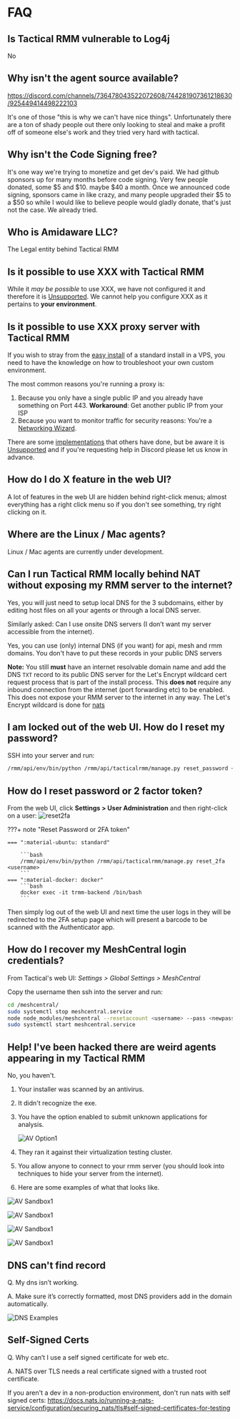 # FAQ

## Is Tactical RMM vulnerable to Log4j

No

## Why isn't the agent source available?

<https://discord.com/channels/736478043522072608/744281907361218630/925449414498222103>

It's one of those "this is why we can't have nice things". Unfortunately there are a ton of shady people out there only looking to steal and make a profit off of someone else's work and they tried very hard with tactical.

## Why isn't the Code Signing free?

It's one way we're trying to monetize and get dev's paid. We had github sponsors up for many months before code signing. Very few people donated, some $5 and $10. maybe $40 a month. Once we announced code signing, sponsors came in like crazy, and many people upgraded their $5 to a $50 so while I would like to believe people would gladly donate, that's just not the case. We already tried.

## Who is Amidaware LLC?

The Legal entity behind Tactical RMM

## Is it possible to use XXX with Tactical RMM

While it _may be possible_ to use XXX, we have not configured it and therefore it is [Unsupported](../unsupported_guidelines). We cannot help you configure XXX as it pertains to **your environment**.

## Is it possible to use XXX proxy server with Tactical RMM

If you wish to stray from the [easy install](../install_server/#option-1-easy-install) of a standard install in a VPS, you need to have the knowledge on how to troubleshoot your own custom environment.

The most common reasons you're running a proxy is:

1. Because you only have a single public IP and you already have something on Port 443. **Workaround**: Get another public IP from your ISP
2. Because you want to monitor traffic for security reasons: You're a [Networking Wizard](../unsupported_guidelines).

There are some [implementations](../unsupported_scripts) that others have done, but be aware it is [Unsupported](../unsupported_guidelines) and if you're requesting help in Discord please let us know in advance.

## How do I do X feature in the web UI?

A lot of features in the web UI are hidden behind right-click menus; almost everything has a right click menu so if you don't see something, try right clicking on it.

## Where are the Linux / Mac agents?

Linux / Mac agents are currently under development.

## Can I run Tactical RMM locally behind NAT **without** exposing my RMM server to the internet?

Yes, you will just need to setup local DNS for the 3 subdomains, either by editing host files on all your agents or through a local DNS server.

Similarly asked: Can I use onsite DNS servers (I don’t want my server accessible from the internet).

Yes, you can use (only) internal DNS (if you want) for api, mesh and rmm domains. You don't have to put these records in your public DNS servers

**Note:** You still **must** have an internet resolvable domain name and add the DNS `TXT` record to its public DNS server for the Let's Encrypt wildcard cert request process that is part of the install process. This **does not** require any inbound connection from the internet (port forwarding etc) to be enabled. This does not expose your RMM server to the internet in any way. The Let's Encrypt wildcard is done for [nats](#self-signed-certs)

## I am locked out of the web UI. How do I reset my password?

SSH into your server and run:

```bash
/rmm/api/env/bin/python /rmm/api/tacticalrmm/manage.py reset_password <username>
```

## How do I reset password or 2 factor token?

From the web UI, click **Settings > User Administration** and then right-click on a user:
![reset2fa](images/reset2fa.png)

???+ note "Reset Password or 2FA token"

    === ":material-ubuntu: standard"

        ```bash
        /rmm/api/env/bin/python /rmm/api/tacticalrmm/manage.py reset_2fa <username>
        ```
    === ":material-docker: docker"
        ```bash
        docker exec -it trmm-backend /bin/bash
        ```

Then simply log out of the web UI and next time the user logs in they will be redirected to the 2FA setup page which will present a barcode to be scanned with the Authenticator app.

## How do I recover my MeshCentral login credentials?

From Tactical's web UI: *Settings > Global Settings > MeshCentral*

Copy the username then ssh into the server and run:

```bash
cd /meshcentral/
sudo systemctl stop meshcentral.service
node node_modules/meshcentral --resetaccount <username> --pass <newpassword>
sudo systemctl start meshcentral.service
```

## Help! I've been hacked there are weird agents appearing in my Tactical RMM

No, you haven't.

1. Your installer was scanned by an antivirus.

2. It didn't recognize the exe.

3. You have the option enabled to submit unknown applications for analysis.

    ![AV Option1](images/faq_av_option1.png)

4. They ran it against their virtualization testing cluster.

5. You allow anyone to connect to your rmm server (you should look into techniques to hide your server from the internet).

6. Here are some examples of what that looks like.

![AV Sandbox1](images/faq_av_sandbox1.png)

![AV Sandbox1](images/faq_av_sandbox2.png)

![AV Sandbox1](images/faq_av_sandbox3.png)

![AV Sandbox1](images/faq_av_sandbox4.png)

## DNS can't find record

Q. My dns isn’t working.

A. Make sure it’s correctly formatted, most DNS providers add in the domain automatically.

![DNS Examples](images/trmmdnsexample.png)

## Self-Signed Certs

Q. Why can’t I use a self signed certificate for web etc.

A. NATS over TLS needs a real certificate signed with a trusted root certificate.

If you aren't a dev in a non-production environment, don't run nats with self signed certs: <https://docs.nats.io/running-a-nats-service/configuration/securing_nats/tls#self-signed-certificates-for-testing>
